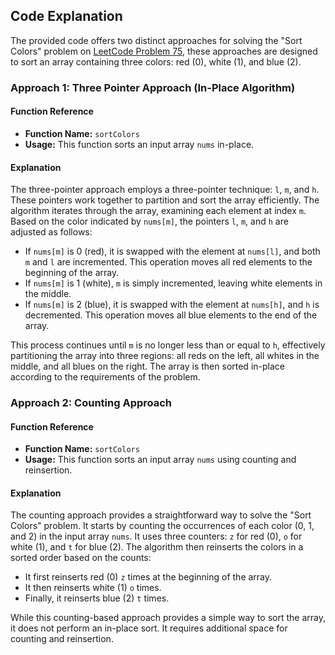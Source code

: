 ## Code Explanation

The provided code offers two distinct approaches for solving the "Sort Colors" problem on  [LeetCode Problem 75](https://leetcode.com/problems/sort-colors/), these approaches are designed to sort an array containing three colors: red (0), white (1), and blue (2).

### Approach 1: Three Pointer Approach (In-Place Algorithm)

#### Function Reference

- **Function Name:** `sortColors`
- **Usage:** This function sorts an input array `nums` in-place.

#### Explanation

The three-pointer approach employs a three-pointer technique: `l`, `m`, and `h`. These pointers work together to partition and sort the array efficiently. The algorithm iterates through the array, examining each element at index `m`. Based on the color indicated by `nums[m]`, the pointers `l`, `m`, and `h` are adjusted as follows:

- If `nums[m]` is 0 (red), it is swapped with the element at `nums[l]`, and both `m` and `l` are incremented. This operation moves all red elements to the beginning of the array.
- If `nums[m]` is 1 (white), `m` is simply incremented, leaving white elements in the middle.
- If `nums[m]` is 2 (blue), it is swapped with the element at `nums[h]`, and `h` is decremented. This operation moves all blue elements to the end of the array.

This process continues until `m` is no longer less than or equal to `h`, effectively partitioning the array into three regions: all reds on the left, all whites in the middle, and all blues on the right. The array is then sorted in-place according to the requirements of the problem.

### Approach 2: Counting Approach

#### Function Reference

- **Function Name:** `sortColors`
- **Usage:** This function sorts an input array `nums` using counting and reinsertion.

#### Explanation

The counting approach provides a straightforward way to solve the "Sort Colors" problem. It starts by counting the occurrences of each color (0, 1, and 2) in the input array `nums`. It uses three counters: `z` for red (0), `o` for white (1), and `t` for blue (2). The algorithm then reinserts the colors in a sorted order based on the counts:

- It first reinserts red (0) `z` times at the beginning of the array.
- It then reinserts white (1) `o` times.
- Finally, it reinserts blue (2) `t` times.

While this counting-based approach provides a simple way to sort the array, it does not perform an in-place sort. It requires additional space for counting and reinsertion.

